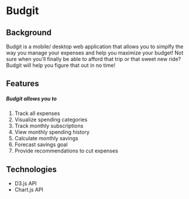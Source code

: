 # Budgit

## Background

Budgit is a mobile/ desktop web application that allows you to simplfy the way you manage your expenses and help you maximize your budget! Not sure when you'll finally be able to afford that trip or that sweet new ride? Budgit will help you figure that out in no time! 

## Features

##### Budgit allows you to
1. Track all expenses
2. Visualize spending categories
3. Track monthly subscriptions
4. View monthly spending history
5. Calculate monthly savings
6. Forecast savings goal
7. Provide recommendations to cut expenses

## Technologies

- D3.js API
- Chart.js API
